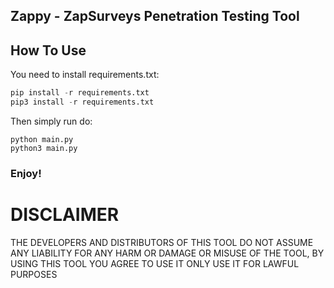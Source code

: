 ## Zappy - ZapSurveys Penetration Testing Tool

## How To Use

You need to install requirements.txt:

```python
pip install -r requirements.txt
pip3 install -r requirements.txt
```

Then simply run do:
```
python main.py 
python3 main.py
```

### Enjoy!


# DISCLAIMER

THE DEVELOPERS AND DISTRIBUTORS OF THIS TOOL DO NOT ASSUME ANY LIABILITY FOR ANY HARM OR DAMAGE OR MISUSE OF THE TOOL, 
BY USING THIS TOOL YOU AGREE TO USE IT ONLY USE IT FOR LAWFUL PURPOSES

